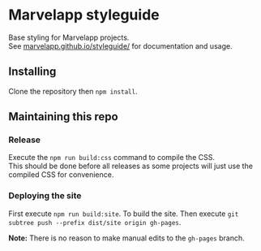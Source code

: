 # Marvelapp styleguide

Base styling for Marvelapp projects.  
See [marvelapp.github.io/styleguide/](http://marvelapp.github.io/styleguide/) for documentation and usage.

## Installing

Clone the repository then `npm install`.

## Maintaining this repo

### Release

Execute the `npm run build:css` command to compile the CSS.  
This should be done before all releases as some projects will just use the
compiled CSS for convenience.

### Deploying the site

First execute `npm run build:site`. To build the site.
Then execute `git subtree push --prefix dist/site origin gh-pages`.  

**Note:** There is no reason to make manual edits to the `gh-pages` branch.
